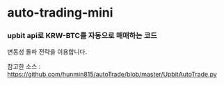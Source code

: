 # auto-trading-mini


### upbit api로 KRW-BTC를 자동으로 매매하는 코드

변동성 돌파 전략을 이용합니다.

참고한 소스 : https://github.com/hunmin815/autoTrade/blob/master/UpbitAutoTrade.py
